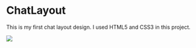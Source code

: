 # ChatLayout
 This is my first chat layout design. I used HTML5 and CSS3 in this project.

![](https://i.imgur.com/rqa8dM3.png)

